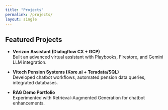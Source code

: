 ```yaml
---
title: "Projects"
permalink: /projects/
layout: single
---
```


## Featured Projects

- **Verizon Assistant (Dialogflow CX + GCP)**  
  Built an advanced virtual assistant with Playbooks, Firestore, and Gemini LLM integration.

- **Vitech Pension Systems (Kore.ai + Teradata/SQL)**  
  Developed chatbot workflows, automated pension data queries, integrated databases.

- **RAG Demo Portfolio**  
  Experimented with Retrieval-Augmented Generation for chatbot enhancements.
